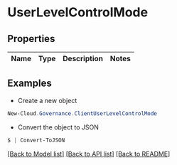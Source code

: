 # UserLevelControlMode
## Properties

Name | Type | Description | Notes
------------ | ------------- | ------------- | -------------

## Examples

- Create a new object
```powershell
New-Cloud.Governance.ClientUserLevelControlMode 
```

- Convert the object to JSON
```powershell
$ | Convert-ToJSON
```


[[Back to Model list]](../README.md#documentation-for-models) [[Back to API list]](../README.md#documentation-for-api-endpoints) [[Back to README]](../README.md)


